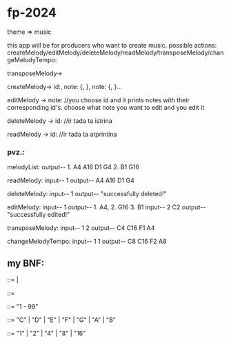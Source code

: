 # fp-2024


theme => music

this app will be for producers who want to create music. possible actions:
createMelody/editMelody/deleteMelody/readMelody/transposeMelody/changeMelodyTempo:



transposeMelody-> 

createMelody-> id:, note: {<pitch>, <duration>}, note: {<pitch>, <duration>}...

editMelody -> note:                               //you choose id and it prints notes with their corresponding id's. choose what note you want to edit and you edit it

deleteMelody -> id:                         //ir tada ta istrina

readMelody -> id:                           //ir tada ta atprintina


### pvz.:

melodyList:
    output-- 1. A4 A16 D1 G4
             2. B1 G16

readMelody: 
    input-- 1
    output-- A4 A16 D1 G4

deleteMelody:
    input-- 1
    output-- "successfully deleted!"

editMelody:
    input-- 1
    output-- 1. A4, 2. G16 3. B1
    input-- 2 C2
    output-- "successfully edited!"

transposeMelody:
    input-- 1 2
    output-- C4 C16 F1 A4

changeMelodyTempo:
    input-- 1 1
    output-- C8 C16 F2 A8

## my BNF:

<melody> ::= <note> | <note> <melodyID>

<note> ::= <pitch> <duration>

<melodyID> ::= "1 - 99"

<pitch> ::= "C" | "D" | "E" | "F" | "G" | "A" | "B"

<duration> ::= "1" | "2" | "4" | "8" | "16"

